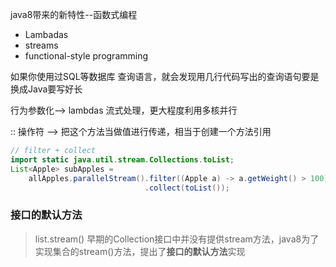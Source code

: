java8带来的新特性--函数式编程
- Lambadas
- streams
- functional-style programming

如果你使用过SQL等数据库
查询语言，就会发现用几行代码写出的查询语句要是换成Java要写好长

行为参数化--> lambdas
流式处理，更大程度利用多核并行

:: 操作符 --> 把这个方法当做值进行传递，相当于创建一个方法引用

```java
// filter + collect
import static java.util.stream.Collections.toList;
List<Apple> subApples = 
    allApples.parallelStream().filter((Apple a) -> a.getWeight() > 100)
                              .collect(toList());

```

### 接口的默认方法
> list.stream()
> 早期的Collection接口中并没有提供stream方法，java8为了实现集合的stream()方法，提出了**接口的默认方法**实现



